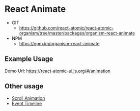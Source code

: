 React Animate 
===============
   * GIT
      * https://github.com/react-atomic/react-atomic-organism/tree/master/packages/organism-react-animate 
   * NPM
      * https://npm.im/organism-react-animate

## Example Usage
Demo Url:
https://react-atomic-ui.js.org/#/animation

## Other usage
* [Scroll Animation](https://github.com/react-atomic/react-atomic-organism/tree/master/packages/organism-react-scroll-animate)
* [Event Timeline](https://github.com/react-atomic/react-atomic-organism/tree/master/packages/organism-react-event-timeline)


